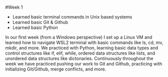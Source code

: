 #Week 1

- Learned basic terminal commands in Unix based systems
- Learned basic Git & Github
- Learned basic Python

In our first week (from a Windows perspective) I set up a Linux VM and learned how to navigate WSL2 terminal with basic commands like ls, cd, mv, mkdir, and more. We practiced with Python, learning basic data types and control structures like if, elif, while, ordered data structures like lists, and unordered data structures like dictonaries. Continuously throughout the week we have practiced pushing our work to Git and Github, practicing with initializing Git/Github, merge conflicts, and more.